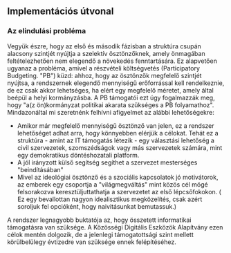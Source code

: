 ## Implementációs útvonal

### Az elindulási probléma

Vegyük észre, hogy az első és második fázisban a struktúra csupán alacsony szintjét nyújtja a szelektív ösztönzőknek, amely önmagában feltételezhetően nem elegendő a növekedés fenntartására. Ez alapvetően ugyanaz a probléma, amivel a részvételi költségvetés \(Participatory Budgeting. "PB"\) küzd: ahhoz, hogy az ösztönzők megfelelő szintjét nyújtsa, a rendszernek elegendő mennyiségű erőforrással kell rendelkeznie, de ez csak akkor lehetséges, ha elért egy megfelelő méretet, amely által beépül a helyi kormányzásba. A PB támogatói ezt úgy fogalmazzák meg, hogy "a\(z ön\)kormányzat politikai akarata szükséges a PB folyamathoz". Mindazonáltal mi szeretnénk felhívni afigyelmet az alábbi lehetőségekre:

* Amikor már megfelelő mennyiségű ösztönző van jelen, ez a rendszer lehetőséget adhat arra, hogy könnyebben elérjük a célokat. Tehát ez a struktúra - amint az IT támogatás létezik - egy választási lehetőség a civil szervezetek, szomszédságok vagy más szervezetek számára, mint egy demokratikus döntéshozatali platform.
* A jól irányzott külső segítség segíthet a szervezet mesterséges "beindításában"
* Mivel az ideológiai ösztönző és a szociális kapcsolatok jó motivátorok, az emberek egy csoportja a "világmegváltás" mint közös cél mögé felsorakozva keresztüljuttathatja a szervezetet az első lépcsőfokokon. \( Ez egy bevallottan nagyon idealisztikus megközelítés, csak azért soroljuk fel opcióként, hogy naivitásunkat bemutassuk.\)

A rendszer legnagyobb buktatója az, hogy összetett informatikai támogatásra van szüksége. A Közösségi Digitális Eszközök Alapítvány ezen célok mentén dolgozik, de a jelenlegi támogatottsági szint mellett körülbelülegy évtizedre van szüksége ennek felépítéséhez.



